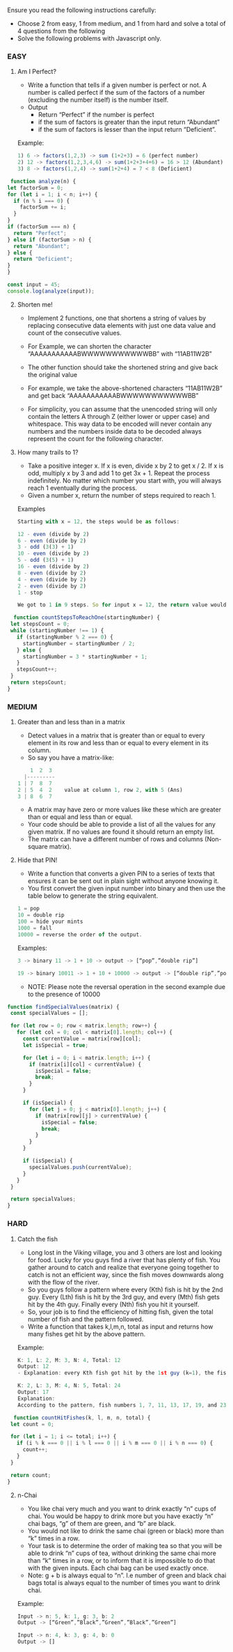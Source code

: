 Ensure you read the following instructions carefully:

- Choose 2 from easy, 1 from medium, and 1 from hard and solve a total of 4 questions from the following
- Solve the following problems with Javascript only.

### EASY

1. Am I Perfect?

   - Write a function that tells if a given number is perfect or not. A number is called perfect if the sum of the factors of a number (excluding the number itself) is the number itself.
   - Output
     - Return “Perfect” if the number is perfect
     - if the sum of factors is greater than the input return “Abundant”
     - if the sum of factors is lesser than the input return “Deficient”.

   Example:

   ```js
   1) 6 -> factors(1,2,3) -> sum (1+2+3) = 6 (perfect number)
   2) 12 -> factors(1,2,3,4,6) -> sum(1+2+3+4+6) = 16 > 12 (Abundant)
   3) 8 -> factors(1,2,4) -> sum(1+2+4) = 7 < 8 (Deficient)
   ```

   
  ```js
   function analyze(n) {
  let factorSum = 0;
  for (let i = 1; i < n; i++) {
    if (n % i === 0) {
      factorSum += i;
    }
  }
  if (factorSum === n) {
    return "Perfect";
  } else if (factorSum > n) {
    return "Abundant";
  } else {
    return "Deficient";
  }
}

const input = 45;
console.log(analyze(input));
```

2. Shorten me!

   - Implement 2 functions, one that shortens a string of values by replacing consecutive data elements with just one data value and count of the consecutive values.
   - For Example, we can shorten the character “AAAAAAAAAAABWWWWWWWWWWWBB” with “11AB11W2B”
   - The other function should take the shortened string and give back the original value
   - For example, we take the above-shortened characters “11AB11W2B” and get back “AAAAAAAAAAABWWWWWWWWWWWBB”

   - For simplicity, you can assume that the unencoded string will only contain the letters A through Z (either lower or upper case) and whitespace. This way data to be encoded will never contain any numbers and the numbers inside data to be decoded always represent the count for the following character.

3. How many trails to 1?

   - Take a positive integer x. If x is even, divide x by 2 to get x / 2. If x is odd, multiply x by 3 and add 1 to get 3x + 1. Repeat the process indefinitely. No matter which number you start with, you will always reach 1 eventually during the process.
   - Given a number x, return the number of steps required to reach 1.

   Examples

   ```js
   Starting with x = 12, the steps would be as follows:

   12 - even (divide by 2)
   6 - even (divide by 2)
   3 - odd (3(3) + 1)
   10 - even (divide by 2)
   5 - odd (3(5) + 1)
   16 - even (divide by 2)
   8 - even (divide by 2)
   4 - even (divide by 2)
   2 - even (divide by 2)
   1 - stop

   We got to 1 in 9 steps. So for input x = 12, the return value would be 9.
   ```

   
 ```js
   function countStepsToReachOne(startingNumber) {
  let stepsCount = 0;
  while (startingNumber !== 1) {
    if (startingNumber % 2 === 0) {
      startingNumber = startingNumber / 2;
    } else {
      startingNumber = 3 * startingNumber + 1;
    }
    stepsCount++;
  }
  return stepsCount;
}
 ```


### MEDIUM

1. Greater than and less than in a matrix

   - Detect values in a matrix that is greater than or equal to every element in its row and less than or equal to every element in its column.
   - So say you have a matrix-like:

   ```js
       1  2  3
     |---------
   1 | 7  8  7
   2 | 5  4  2    value at column 1, row 2, with 5 (Ans)
   3 | 8  6  7
   ```

   - A matrix may have zero or more values like these which are greater than or equal and less than or equal.
   - Your code should be able to provide a list of all the values for any given matrix. If no values are found it should return an empty list.
   - The matrix can have a different number of rows and columns (Non-square matrix).

2. Hide that PIN!

   - Write a function that converts a given PIN to a series of texts that ensures it can be sent out in plain sight without anyone knowing it.
   - You first convert the given input number into binary and then use the table below to generate the string equivalent.

   ```js
   1 = pop
   10 = double rip
   100 = hide your mints
   1000 = fall
   10000 = reverse the order of the output.
   ```

   Examples:

   ```js
   3 -> binary 11 -> 1 + 10 -> output -> [“pop”,”double rip”]

   19 -> binary 10011 -> 1 + 10 + 10000 -> output -> [“double rip”,”pop”]
   ```

   - NOTE: Please note the reversal operation in the second example due to the presence of 10000


 ```js
function findSpecialValues(matrix) {
  const specialValues = [];

  for (let row = 0; row < matrix.length; row++) {
    for (let col = 0; col < matrix[0].length; col++) {
      const currentValue = matrix[row][col];
      let isSpecial = true;

      for (let i = 0; i < matrix.length; i++) {
        if (matrix[i][col] < currentValue) {
          isSpecial = false;
          break;
        }
      }

      if (isSpecial) {
        for (let j = 0; j < matrix[0].length; j++) {
          if (matrix[row][j] > currentValue) {
            isSpecial = false;
            break;
          }
        }
      }

      if (isSpecial) {
        specialValues.push(currentValue);
      }
    }
  }

  return specialValues;
}

 ```


### HARD

1. Catch the fish

   - Long lost in the Viking village, you and 3 others are lost and looking for food. Lucky for you guys find a river that has plenty of fish. You gather around to catch and realize that everyone going together to catch is not an efficient way, since the fish moves downwards along with the flow of the river.
   - So you guys follow a pattern where every (Kth) fish is hit by the 2nd guy. Every (Lth) fish is hit by the 3rd guy, and every (Mth) fish gets hit by the 4th guy. Finally every (Nth) fish you hit it yourself.
   - So, your job is to find the efficiency of hitting fish, given the total number of fish and the pattern followed.
   - Write a function that takes k,l,m,n, total as input and returns how many fishes get hit by the above pattern.

   Example:

   ```js
   K: 1, L: 2, M: 3, N: 4, Total: 12
   Output: 12
   - Explanation: every Kth fish got hit by the 1st guy (k=1), the fish was still hit by other patterns but k=1 was sufficient to hit all fishes, so the output is 12.
   ```

   ```js
   K: 2, L: 3, M: 4, N: 5, Total: 24
   Output: 17
   Explanation:
   According to the pattern, fish numbers 1, 7, 11, 13, 17, 19, and 23 escape without getting hit by either of the 4 people.
   ```
 ```js
   function countHitFishes(k, l, m, n, total) {
  let count = 0;

  for (let i = 1; i <= total; i++) {
    if (i % k === 0 || i % l === 0 || i % m === 0 || i % n === 0) {
      count++;
    }
  }

  return count;
}
 ```

2. n-Chai

   - You like chai very much and you want to drink exactly “n” cups of chai. You would be happy to drink more but you have exactly “n” chai bags, “g” of them are green, and “b” are black.
   - You would not like to drink the same chai (green or black) more than “k” times in a row.
   - Your task is to determine the order of making tea so that you will be able to drink “n” cups of tea, without drinking the same chai more than “k” times in a row, or to inform that it is impossible to do that with the given inputs. Each chai bag can be used exactly once.
   - Note: g + b is always equal to “n”. I.e number of green and black chai bags total is always equal to the number of times you want to drink chai.

   Example:

   ```js
   Input -> n: 5, k: 1, g: 3, b: 2
   Output -> [“Green”,”Black”,”Green”,”Black”,”Green”]

   Input -> n: 4, k: 3, g: 4, b: 0
   Output -> []
   ```
